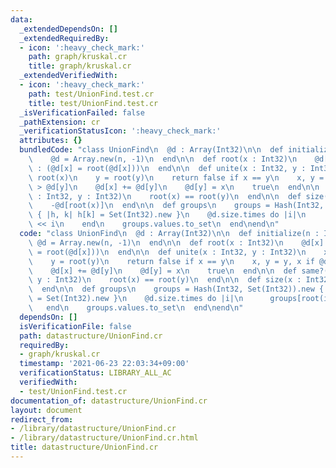 ```yaml
---
data:
  _extendedDependsOn: []
  _extendedRequiredBy:
  - icon: ':heavy_check_mark:'
    path: graph/kruskal.cr
    title: graph/kruskal.cr
  _extendedVerifiedWith:
  - icon: ':heavy_check_mark:'
    path: test/UnionFind.test.cr
    title: test/UnionFind.test.cr
  _isVerificationFailed: false
  _pathExtension: cr
  _verificationStatusIcon: ':heavy_check_mark:'
  attributes: {}
  bundledCode: "class UnionFind\n  @d : Array(Int32)\n\n  def initialize(n : Int32)\n\
    \    @d = Array.new(n, -1)\n  end\n\n  def root(x : Int32)\n    @d[x] < 0 ? x\
    \ : (@d[x] = root(@d[x]))\n  end\n\n  def unite(x : Int32, y : Int32)\n    x =\
    \ root(x)\n    y = root(y)\n    return false if x == y\n    x, y = y, x if @d[x]\
    \ > @d[y]\n    @d[x] += @d[y]\n    @d[y] = x\n    true\n  end\n\n  def same?(x\
    \ : Int32, y : Int32)\n    root(x) == root(y)\n  end\n\n  def size(x : Int32)\n\
    \    -@d[root(x)]\n  end\n\n  def groups\n    groups = Hash(Int32, Set(Int32)).new\
    \ { |h, k| h[k] = Set(Int32).new }\n    @d.size.times do |i|\n      groups[root(i)]\
    \ << i\n    end\n    groups.values.to_set\n  end\nend\n"
  code: "class UnionFind\n  @d : Array(Int32)\n\n  def initialize(n : Int32)\n   \
    \ @d = Array.new(n, -1)\n  end\n\n  def root(x : Int32)\n    @d[x] < 0 ? x : (@d[x]\
    \ = root(@d[x]))\n  end\n\n  def unite(x : Int32, y : Int32)\n    x = root(x)\n\
    \    y = root(y)\n    return false if x == y\n    x, y = y, x if @d[x] > @d[y]\n\
    \    @d[x] += @d[y]\n    @d[y] = x\n    true\n  end\n\n  def same?(x : Int32,\
    \ y : Int32)\n    root(x) == root(y)\n  end\n\n  def size(x : Int32)\n    -@d[root(x)]\n\
    \  end\n\n  def groups\n    groups = Hash(Int32, Set(Int32)).new { |h, k| h[k]\
    \ = Set(Int32).new }\n    @d.size.times do |i|\n      groups[root(i)] << i\n \
    \   end\n    groups.values.to_set\n  end\nend\n"
  dependsOn: []
  isVerificationFile: false
  path: datastructure/UnionFind.cr
  requiredBy:
  - graph/kruskal.cr
  timestamp: '2021-06-23 22:03:34+09:00'
  verificationStatus: LIBRARY_ALL_AC
  verifiedWith:
  - test/UnionFind.test.cr
documentation_of: datastructure/UnionFind.cr
layout: document
redirect_from:
- /library/datastructure/UnionFind.cr
- /library/datastructure/UnionFind.cr.html
title: datastructure/UnionFind.cr
---
```

